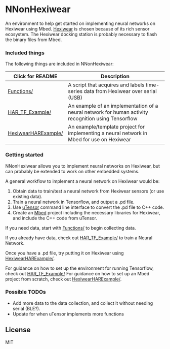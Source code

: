 # NNonHexiwear

An environment to help get started on implementing neural networks on Hexiwear using Mbed. [Hexiwear] is chosen because of its rich sensor ecosystem. The Hexiwear docking station is probably necessary to flash the binary files from Mbed.

### Included things

The following things are included in NNonHexiwear:

| Click for README | Description |
| --------- | ----------- |
| [Functions/] | A script that acquires and labels time-series data from Hexiwear over serial (USB) |
| [HAR_TF_Example/] | An example of an implementation of a neural network for human activity recognition using Tensorflow |
| [HexiwearHARExample/] | An example/template project for implementing a neural network in Mbed for use on Hexiwear |

### Getting started

NNonHexiwear allows you to implement neural networks on Hexiwear, but can probably be extended to work on other embedded systems.

A general workflow to implement a neural network on Hexiwear would be:
  1. Obtain data to train/test a neural network from Hexiwear sensors (or use existing data).
  2. Train a neural network in Tensorflow, and output a .pd file.
  3. Use [uTensor] command line interface to convert the .pd file to C++ code.
  4. Create an [Mbed] project including the necessary libraries for Hexiwear, and include the C++ code from uTensor.

If you need data, start with [Functions/] to begin collecting data.

If you already have data, check out [HAR_TF_Example/] to train a Neural Network.

Once you have a .pd file, try putting it on Hexiwear using [HexiwearHARExample/].

For guidance on how to set up the environment for running Tensorflow, check out [HAR_TF_Example/] For guidance on how to set up an Mbed project from scratch, check out [HexiwearHARExample/].

### Possible TODOs

 - Add more data to the data collection, and collect it without needing serial (BLE?).
 - Update for when uTensor implements more functions

License
----

MIT

[//]: # (These are reference links used in the body of this note and get stripped out when the markdown processor does its job. There is no need to format nicely because it shouldn't be seen. Thanks SO - http://stackoverflow.com/questions/4823468/store-comments-in-markdown-syntax)

   [Hexiwear]: <https://www.hexiwear.com/>
   [uTensor]: <https://github.com/uTensor/uTensor>
   [Mbed]: <https://os.mbed.com/platforms/Hexiwear/>
   [Functions/]: <https://github.com/hisroar/NNonHexiwear/tree/master/Functions>
   [HAR_TF_Example/]: <https://github.com/hisroar/NNonHexiwear/tree/master/HAR_TF_Example>
   [HexiwearHARExample/]: <https://github.com/hisroar/NNonHexiwear/tree/master/HexiwearHARExample>
